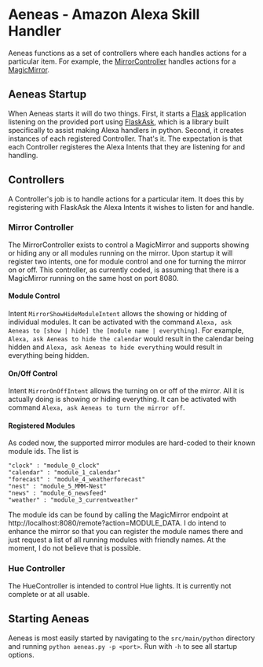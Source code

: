 # Aeneas - Amazon Alexa Skill Handler

Aeneas functions as a set of controllers where each handles actions for a particular item. For example, the [MirrorController](src/main/python/controllers/mirror/mirror_controller.py) handles actions for a [MagicMirror](https://github.com/MichMich/MagicMirror).

## Aeneas Startup

When Aeneas starts it will do two things. First, it starts a [Flask](http://flask.pocoo.org) application listening on the provided port using [FlaskAsk](https://github.com/johnwheeler/flask-ask), which is a library built specifically to assist making Alexa handlers in python. Second, it creates instances of each registered Controller. That's it. The expectation is that each Controller registeres the Alexa Intents that they are listening for and handling.

## Controllers

A Controller's job is to handle actions for a particular item. It does this by registering with FlaskAsk the Alexa Intents it wishes to listen for and handle. 

### Mirror Controller

The MirrorController exists to control a MagicMirror and supports showing or hiding any or all modules running on the mirror. Upon startup it will register two intents, one for module control and one for turning the mirror on or off. This controller, as currently coded, is assuming that there is a MagicMirror running on the same host on port 8080.

#### Module Control

Intent `MirrorShowHideModuleIntent` allows the showing or hidding of individual modules. It can be activated with the command `Alexa, ask Aeneas to [show | hide] the [module name | everything]`. For example, `Alexa, ask Aeneas to hide the calendar` would result in the calendar being hidden and `Alexa, ask Aeneas to hide everything` would result in everything being hidden.

#### On/Off Control

Intent `MirrorOnOffIntent` allows the turning on or off of the mirror. All it is actually doing is showing or hiding everything. It can be activated with command `Alexa, ask Aeneas to turn the mirror off`.

#### Registered Modules

As coded now, the supported mirror modules are hard-coded to their known module ids. The list is

```
"clock" : "module_0_clock"
"calendar" : "module_1_calendar"
"forecast" : "module_4_weatherforecast"
"nest" : "module_5_MMM-Nest"
"news" : "module_6_newsfeed"
"weather" : "module_3_currentweather"
```

The module ids can be found by calling the MagicMirror endpoint at http://localhost:8080/remote?action=MODULE_DATA. I do intend to enhance the mirror so that you can register the module names there and just request a list of all running modules with friendly names. At the moment, I do not believe that is possible.

### Hue Controller

The HueController is intended to control Hue lights. It is currently not complete or at all usable.

## Starting Aeneas

Aeneas is most easily started by navigating to the `src/main/python` directory and running `python aeneas.py -p <port>`. Run with `-h` to see all startup options.
